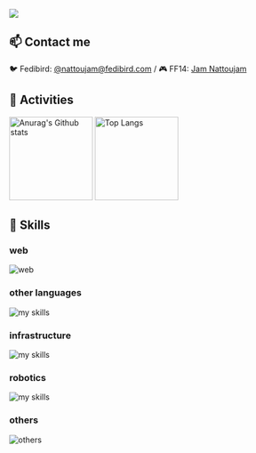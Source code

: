 <p align="left">
  <img src="https://komarev.com/ghpvc/?username=nattoujam" />
</p>
<h2>📫 Contact me</h2>
<p>
  🐦 Fedibird: <a href="https://fedibird.com/web/accounts/113125516601362665/about">@nattoujam@fedibird.com</a> / 
  🎮 FF14: <a href="https://jp.finalfantasyxiv.com/lodestone/character/22197132/">Jam Nattoujam</a>
<p>

<h2>🏃 Activities</h2>
<p align="left">
  <img alt="Anurag's Github stats" height="150px" src="https://github-readme-stats.vercel.app/api?username=nattoujam&show_icons=true&theme=synthwave" />
  <img alt="Top Langs" height="150px" src="https://github-readme-stats.vercel.app/api/top-langs/?username=nattoujam&layout=compact&theme=synthwave" />
</p>

<h2>🌱 Skills</h2>
<h3>web</h3>
<p>
  <img alt="web" src="https://skillicons.dev/icons?theme=dark&perline=10&i=html,css,js,ts,vue,react,ruby,rails,graphql" />
</p>
<h3>other languages</h3>
<p>
  <img alt="my skills" src="https://skillicons.dev/icons?theme=dark&perline=7&i=c,cs,java,python,nim" />
</p>
<h3>infrastructure</h3>
<p>
  <img alt="my skills" src="https://skillicons.dev/icons?theme=dark&perline=7&i=docker,aws,terraform,prometheus,grafana,nginx" />
</p>
<h3>robotics</h3>
<p>
  <img alt="my skills" src="https://skillicons.dev/icons?theme=dark&perline=7&i=ros,arduino" />
</p>
<h3>others</h3>
<p>
  <img alt="others" src="https://skillicons.dev/icons?theme=dark&perline=7&i=md,vim,notion,godot" />
</p>

<!--
**nattoujam/nattoujam** is a ✨ _special_ ✨ repository because its `README.md` (this file) appears on your GitHub profile.

Here are some ideas to get you started:

- 🔭 I’m currently working on ...
- 🌱 I’m currently learning ...
- 👯 I’m looking to collaborate on ...
- 🤔 I’m looking for help with ...
- 💬 Ask me about ...
- 📫 How to reach me: ...
- 😄 Pronouns: ...
- ⚡ Fun fact: ...
-->
